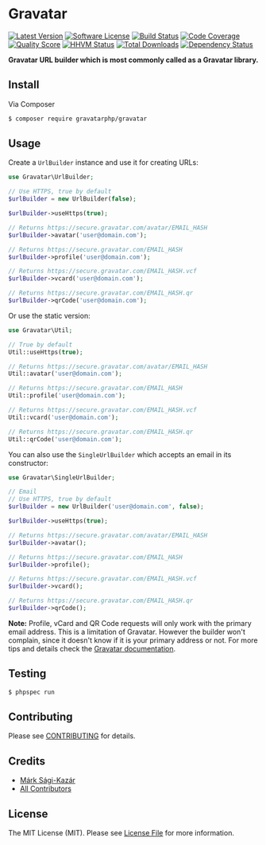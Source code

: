 # Gravatar

[![Latest Version](https://img.shields.io/github/release/gravatarphp/gravatar.svg?style=flat-square)](https://github.com/gravatarphp/gravatar/releases)
[![Software License](https://img.shields.io/badge/license-MIT-brightgreen.svg?style=flat-square)](LICENSE)
[![Build Status](https://img.shields.io/travis/gravatarphp/gravatar.svg?style=flat-square)](https://travis-ci.org/gravatarphp/gravatar)
[![Code Coverage](https://img.shields.io/scrutinizer/coverage/g/gravatarphp/gravatar.svg?style=flat-square)](https://scrutinizer-ci.com/g/gravatarphp/gravatar)
[![Quality Score](https://img.shields.io/scrutinizer/g/gravatarphp/gravatar.svg?style=flat-square)](https://scrutinizer-ci.com/g/gravatarphp/gravatar)
[![HHVM Status](https://img.shields.io/hhvm/gravatarphp/gravatar.svg?style=flat-square)](http://hhvm.h4cc.de/package/gravatarphp/gravatar)
[![Total Downloads](https://img.shields.io/packagist/dt/gravatarphp/gravatar.svg?style=flat-square)](https://packagist.org/packages/gravatarphp/gravatar)
[![Dependency Status](https://img.shields.io/versioneye/d/php/gravatarphp:gravatar.svg?style=flat-square)](https://www.versioneye.com/php/gravatarphp:gravatar)

**Gravatar URL builder which is most commonly called as a Gravatar library.**


## Install

Via Composer

``` bash
$ composer require gravatarphp/gravatar
```


## Usage

Create a `UrlBuilder` instance and use it for creating URLs:

``` php
use Gravatar\UrlBuilder;

// Use HTTPS, true by default
$urlBuilder = new UrlBuilder(false);

$urlBuilder->useHttps(true);

// Returns https://secure.gravatar.com/avatar/EMAIL_HASH
$urlBuilder->avatar('user@domain.com');

// Returns https://secure.gravatar.com/EMAIL_HASH
$urlBuilder->profile('user@domain.com');

// Returns https://secure.gravatar.com/EMAIL_HASH.vcf
$urlBuilder->vcard('user@domain.com');

// Returns https://secure.gravatar.com/EMAIL_HASH.qr
$urlBuilder->qrCode('user@domain.com');
```

Or use the static version:

``` php
use Gravatar\Util;

// True by default
Util::useHttps(true);

// Returns https://secure.gravatar.com/avatar/EMAIL_HASH
Util::avatar('user@domain.com');

// Returns https://secure.gravatar.com/EMAIL_HASH
Util::profile('user@domain.com');

// Returns https://secure.gravatar.com/EMAIL_HASH.vcf
Util::vcard('user@domain.com');

// Returns https://secure.gravatar.com/EMAIL_HASH.qr
Util::qrCode('user@domain.com');
```

You can also use the `SingleUrlBuilder` which accepts an email in its constructor:

``` php
use Gravatar\SingleUrlBuilder;

// Email
// Use HTTPS, true by default
$urlBuilder = new UrlBuilder('user@domain.com', false);

$urlBuilder->useHttps(true);

// Returns https://secure.gravatar.com/avatar/EMAIL_HASH
$urlBuilder->avatar();

// Returns https://secure.gravatar.com/EMAIL_HASH
$urlBuilder->profile();

// Returns https://secure.gravatar.com/EMAIL_HASH.vcf
$urlBuilder->vcard();

// Returns https://secure.gravatar.com/EMAIL_HASH.qr
$urlBuilder->qrCode();
```

**Note:** Profile, vCard and QR Code requests will only work with the primary email address. This is a limitation of Gravatar. However the builder won't complain, since it doesn't know if it is your primary address or not. For more tips and details check the [Gravatar documentation](http://gravatar.com/site/implement/).


## Testing

``` bash
$ phpspec run
```


## Contributing

Please see [CONTRIBUTING](CONTRIBUTING.md) for details.


## Credits

- [Márk Sági-Kazár](https://github.com/sagikazarmark)
- [All Contributors](https://github.com/gravatarphp/gravatar/contributors)


## License

The MIT License (MIT). Please see [License File](LICENSE) for more information.
